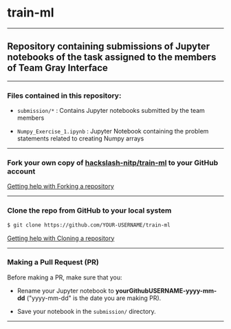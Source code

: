 
# train-ml

-----

## Repository containing submissions of Jupyter notebooks of the task assigned to the members of Team Gray Interface

-----

### Files contained in this repository:

- `submission/*` : Contains Jupyter notebooks submitted by the team members

- `Numpy_Exercise_1.ipynb` : Jupyter Notebook containing the problem statements related to creating Numpy arrays

-----

### Fork your own copy of [hackslash-nitp/train-ml](https://github.com/hackslash-nitp/train-ml) to your GitHub account

[Getting help with Forking a repository](https://docs.github.com/en/github/getting-started-with-github/fork-a-repo)

-----

### Clone the repo from GitHub to your local system

```sh
$ git clone https://github.com/YOUR-USERNAME/train-ml
```

[Getting help with Cloning a repository](https://docs.github.com/en/github/creating-cloning-and-archiving-repositories/cloning-a-repository)

------
  
### Making a Pull Request (PR)

Before making a PR, make sure that you:
- Rename your Jupyter notebook to **yourGithubUSERNAME-yyyy-mm-dd** ("yyyy-mm-dd" is the date you are making PR).

- Save your notebook in the `submission/` directory.


-----
